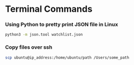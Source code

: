 # Terminal Commands

### Using Python to pretty print JSON file in Linux

```bash
python3 -m json.tool watchlist.json
```

### Copy files over ssh

```bash
scp ubuntu@ip_address:/home/ubuntu/path /Users/some_path
```
